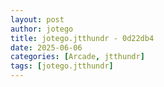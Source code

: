 ```yaml
---
layout: post
author: jotego
title: jotego.jtthundr - 0d22db4
date: 2025-06-06
categories: [Arcade, jtthundr]
tags: [jotego.jtthundr]
---
```


